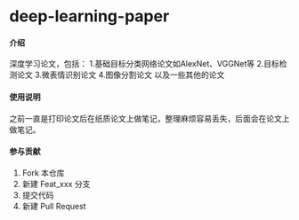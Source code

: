 # deep-learning-paper

#### 介绍
深度学习论文，包括：
1.基础目标分类网络论文如AlexNet、VGGNet等
2.目标检测论文
3.微表情识别论文
4.图像分割论文
以及一些其他的论文
#### 使用说明

之前一直是打印论文后在纸质论文上做笔记，整理麻烦容易丢失，后面会在论文上做笔记。

#### 参与贡献

1.  Fork 本仓库
2.  新建 Feat_xxx 分支
3.  提交代码
4.  新建 Pull Request

